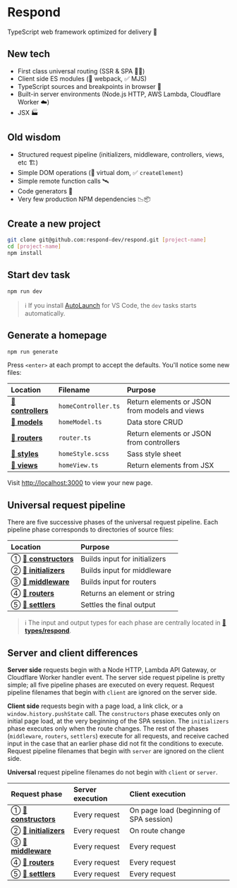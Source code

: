 # Respond

TypeScript web framework optimized for delivery 🚚

## New tech

- First class universal routing (SSR & SPA 🧖‍♀️)
- Client side ES modules (🚫 webpack, ✅ MJS)
- TypeScript sources and breakpoints in browser 🧘
- Built-in server environments (Node.js HTTP, AWS Lambda, Cloudflare Worker ☁️)
- JSX 🏭

## Old wisdom

- Structured request pipeline (initializers, middleware, controllers, views, etc 🏗️)
- Simple DOM operations (🚫 virtual dom, ✅ `createElement`)
- Simple remote function calls 🛰️
- Code generators 📝
- Very few production NPM dependencies 📉📦

## Create a new project

```bash
git clone git@github.com:respond-dev/respond.git [project-name]
cd [project-name]
npm install
```

## Start dev task

```bash
npm run dev
```

> ℹ️ If you install [AutoLaunch](https://marketplace.visualstudio.com/items?itemName=philfontaine.autolaunch) for VS Code, the `dev` tasks starts automatically.

## Generate a homepage

```bash
npm run generate
```

Press `<enter>` at each prompt to accept the defaults. You'll notice some new files:

| Location                              | Filename            | Purpose                                       |
| :------------------------------------ | :------------------ | :-------------------------------------------- |
| [📁 **controllers**](src/controllers) | `homeController.ts` | Return elements or JSON from models and views |
| [📁 **models**](src/models)           | `homeModel.ts`      | Data store CRUD                               |
| [📁 **routers**](src/routers)         | `router.ts`         | Return elements or JSON from controllers      |
| [📁 **styles**](src/styles)           | `homeStyle.scss`    | Sass style sheet                              |
| [📁 **views**](src/views)             | `homeView.ts`       | Return elements from JSX                      |

Visit <http://localhost:3000> to view your new page.

## Universal request pipeline

There are five successive phases of the universal request pipeline. Each pipeline phase corresponds to directories of source files:

| Location                                  | Purpose                       |
| :---------------------------------------- | :---------------------------- |
| ① [📁 **constructors**](src/constructors) | Builds input for initializers |
| ② [📁 **initializers**](src/initializers) | Builds input for middleware   |
| ③ [📁 **middleware**](src/middleware)     | Builds input for routers      |
| ④ [📁 **routers**](src/routers)           | Returns an element or string  |
| ⑤ [📁 **settlers**](src/settlers)         | Settles the final output      |

> ℹ️ The input and output types for each phase are centrally located in [📁 **types/respond**](src/types/respond).

## Server and client differences

**Server side** requests begin with a Node HTTP, Lambda API Gateway, or Cloudflare Worker handler event. The server side request pipeline is pretty simple; all five pipeline phases are executed on every request. Request pipeline filenames that begin with `client` are ignored on the server side.

**Client side** requests begin with a page load, a link click, or a `window.history.pushState` call. The `constructors` phase executes only on initial page load, at the very beginning of the SPA session. The `initializers` phase executes only when the route changes. The rest of the phases (`middleware`, `routers`, `settlers`) execute for all requests, and receive cached input in the case that an earlier phase did not fit the conditions to execute. Request pipeline filenames that begin with `server` are ignored on the client side.

**Universal** request pipeline filenames do not begin with `client` or `server`.

| Request phase                             | Server execution | Client execution                        |
| :---------------------------------------- | :--------------- | :-------------------------------------- |
| ① [📁 **constructors**](src/constructors) | Every request    | On page load (beginning of SPA session) |
| ② [📁 **initializers**](src/initializers) | Every request    | On route change                         |
| ③ [📁 **middleware**](src/middleware)     | Every request    | Every request                           |
| ④ [📁 **routers**](src/routers)           | Every request    | Every request                           |
| ⑤ [📁 **settlers**](src/settlers)         | Every request    | Every request                           |
